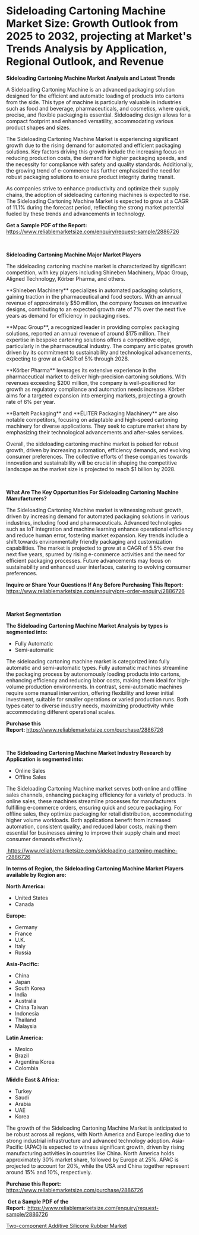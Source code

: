 <p><h1>Sideloading Cartoning Machine Market Size: Growth Outlook from 2025 to 2032, projecting at Market's Trends Analysis by Application, Regional Outlook, and Revenue</h1></p><p><strong>Sideloading Cartoning Machine Market Analysis and Latest Trends</strong></p>
<p><p>A Sideloading Cartoning Machine is an advanced packaging solution designed for the efficient and automatic loading of products into cartons from the side. This type of machine is particularly valuable in industries such as food and beverage, pharmaceuticals, and cosmetics, where quick, precise, and flexible packaging is essential. Sideloading design allows for a compact footprint and enhanced versatility, accommodating various product shapes and sizes.</p><p>The Sideloading Cartoning Machine Market is experiencing significant growth due to the rising demand for automated and efficient packaging solutions. Key factors driving this growth include the increasing focus on reducing production costs, the demand for higher packaging speeds, and the necessity for compliance with safety and quality standards. Additionally, the growing trend of e-commerce has further emphasized the need for robust packaging solutions to ensure product integrity during transit.</p><p>As companies strive to enhance productivity and optimize their supply chains, the adoption of sideloading cartoning machines is expected to rise. The Sideloading Cartoning Machine Market is expected to grow at a CAGR of 11.1% during the forecast period, reflecting the strong market potential fueled by these trends and advancements in technology.</p></p>
<p><strong>Get a Sample PDF of the Report:&nbsp;</strong> <a href="https://www.reliablemarketsize.com/enquiry/request-sample/2886726?utm_campaign=3456&utm_medium=2&utm_source=Github&utm_content=ia&utm_term=13032025&utm_id=sideloading-cartoning-machine">https://www.reliablemarketsize.com/enquiry/request-sample/2886726</a></p>
<p>&nbsp;</p>
<p><strong>Sideloading Cartoning Machine Major Market Players</strong></p>
<p><p>The sideloading cartoning machine market is characterized by significant competition, with key players including Shineben Machinery, Mpac Group, Aligned Technology, Körber Pharma, and others. </p><p>**Shineben Machinery** specializes in automated packaging solutions, gaining traction in the pharmaceutical and food sectors. With an annual revenue of approximately $50 million, the company focuses on innovative designs, contributing to an expected growth rate of 7% over the next five years as demand for efficiency in packaging rises.</p><p>**Mpac Group**, a recognized leader in providing complex packaging solutions, reported an annual revenue of around $175 million. Their expertise in bespoke cartoning solutions offers a competitive edge, particularly in the pharmaceutical industry. The company anticipates growth driven by its commitment to sustainability and technological advancements, expecting to grow at a CAGR of 5% through 2028.</p><p>**Körber Pharma** leverages its extensive experience in the pharmaceutical market to deliver high-precision cartoning solutions. With revenues exceeding $200 million, the company is well-positioned for growth as regulatory compliance and automation needs increase. Körber aims for a targeted expansion into emerging markets, projecting a growth rate of 6% per year.</p><p>**Bartelt Packaging** and **ÉLITER Packaging Machinery** are also notable competitors, focusing on adaptable and high-speed cartoning machinery for diverse applications. They seek to capture market share by emphasizing their technological advancements and after-sales services.</p><p>Overall, the sideloading cartoning machine market is poised for robust growth, driven by increasing automation, efficiency demands, and evolving consumer preferences. The collective efforts of these companies towards innovation and sustainability will be crucial in shaping the competitive landscape as the market size is projected to reach $1 billion by 2028.</p></p>
<p>&nbsp;</p>
<p><strong>What Are The Key Opportunities For Sideloading Cartoning Machine Manufacturers?</strong></p>
<p><p>The Sideloading Cartoning Machine market is witnessing robust growth, driven by increasing demand for automated packaging solutions in various industries, including food and pharmaceuticals. Advanced technologies such as IoT integration and machine learning enhance operational efficiency and reduce human error, fostering market expansion. Key trends include a shift towards environmentally friendly packaging and customization capabilities. The market is projected to grow at a CAGR of 5.5% over the next five years, spurred by rising e-commerce activities and the need for efficient packaging processes. Future advancements may focus on sustainability and enhanced user interfaces, catering to evolving consumer preferences.</p></p>
<p><strong>Inquire or Share Your Questions If Any Before Purchasing This Report:</strong> <a href="https://www.reliablemarketsize.com/enquiry/pre-order-enquiry/2886726?utm_campaign=3456&utm_medium=2&utm_source=Github&utm_content=ia&utm_term=13032025&utm_id=sideloading-cartoning-machine">https://www.reliablemarketsize.com/enquiry/pre-order-enquiry/2886726</a></p>
<p>&nbsp;</p>
<p><strong>Market Segmentation</strong></p>
<p><strong>The Sideloading Cartoning Machine Market Analysis by types is segmented into:</strong></p>
<p><ul><li>Fully Automatic</li><li>Semi-automatic</li></ul></p>
<p><p>The sideloading cartoning machine market is categorized into fully automatic and semi-automatic types. Fully automatic machines streamline the packaging process by autonomously loading products into cartons, enhancing efficiency and reducing labor costs, making them ideal for high-volume production environments. In contrast, semi-automatic machines require some manual intervention, offering flexibility and lower initial investment, suitable for smaller operations or varied production runs. Both types cater to diverse industry needs, maximizing productivity while accommodating different operational scales.</p></p>
<p><strong>Purchase this Report:&nbsp;</strong><a href="https://www.reliablemarketsize.com/purchase/2886726?utm_campaign=3456&utm_medium=2&utm_source=Github&utm_content=ia&utm_term=13032025&utm_id=sideloading-cartoning-machine">https://www.reliablemarketsize.com/purchase/2886726</a></p>
<p>&nbsp;</p>
<p><strong>The Sideloading Cartoning Machine Market Industry Research by Application is segmented into:</strong></p>
<p><ul><li>Online Sales</li><li>Offline Sales</li></ul></p>
<p><p>The Sideloading Cartoning Machine market serves both online and offline sales channels, enhancing packaging efficiency for a variety of products. In online sales, these machines streamline processes for manufacturers fulfilling e-commerce orders, ensuring quick and secure packaging. For offline sales, they optimize packaging for retail distribution, accommodating higher volume workloads. Both applications benefit from increased automation, consistent quality, and reduced labor costs, making them essential for businesses aiming to improve their supply chain and meet consumer demands effectively.</p></p>
<p><a href="https://www.reliablemarketsize.com/sideloading-cartoning-machine-r2886726?utm_campaign=3456&utm_medium=2&utm_source=Github&utm_content=ia&utm_term=13032025&utm_id=sideloading-cartoning-machine">&nbsp;https://www.reliablemarketsize.com/sideloading-cartoning-machine-r2886726</a></p>
<p><strong>In terms of Region, the Sideloading Cartoning Machine Market Players available by Region are:</strong></p>
<p>
    <p> <strong> North America: </strong>
        <ul>
            <li>United States</li>
            <li>Canada</li>
        </ul>
        </p> 
    <p> <strong> Europe: </strong>
        <ul>
            <li>Germany</li>
            <li>France</li>
            <li>U.K.</li>
            <li>Italy</li>
            <li>Russia</li>
        </ul>
        </p> 
    <p> <strong> Asia-Pacific: </strong>
        <ul>
            <li>China</li>
            <li>Japan</li>
            <li>South Korea</li>
            <li>India</li>
            <li>Australia</li>
            <li>China Taiwan</li>
            <li>Indonesia</li>
            <li>Thailand</li>
            <li>Malaysia</li>
        </ul>
        </p> 
    <p> <strong> Latin America: </strong>
        <ul>
            <li>Mexico</li>
            <li>Brazil</li>
            <li>Argentina Korea</li>
            <li>Colombia</li>
        </ul>
        </p> 
    <p> <strong> Middle East & Africa: </strong>
        <ul>
            <li>Turkey</li>
            <li>Saudi</li>
            <li>Arabia</li>
            <li>UAE</li>
            <li>Korea</li>
        </ul>
    </p>
    </p>
<p><p>The growth of the Sideloading Cartoning Machine Market is anticipated to be robust across all regions, with North America and Europe leading due to strong industrial infrastructure and advanced technology adoption. Asia-Pacific (APAC) is expected to witness significant growth, driven by rising manufacturing activities in countries like China. North America holds approximately 30% market share, followed by Europe at 25%. APAC is projected to account for 20%, while the USA and China together represent around 15% and 10%, respectively.</p></p>
<p><strong>Purchase this Report: </strong><a href="https://www.reliablemarketsize.com/purchase/2886726?utm_campaign=3456&utm_medium=2&utm_source=Github&utm_content=ia&utm_term=13032025&utm_id=sideloading-cartoning-machine">https://www.reliablemarketsize.com/purchase/2886726</a></p>
<p>&nbsp;<strong>Get a Sample PDF of the Report:&nbsp;&nbsp;</strong><a href="https://www.reliablemarketsize.com/enquiry/request-sample/2886726?utm_campaign=3456&utm_medium=2&utm_source=Github&utm_content=ia&utm_term=13032025&utm_id=sideloading-cartoning-machine">https://www.reliablemarketsize.com/enquiry/request-sample/2886726</a></p>
<p><strong></strong></p>
<p><p><a href="https://github.com/leijavaagexo/Market-Research-Report-List-1/blob/main/two-component-additive-silicone-rubber-market.md?utm_campaign=3456&utm_medium=2&utm_source=Github&utm_content=ia&utm_term=13032025&utm_id=sideloading-cartoning-machine">Two-component Additive Silicone Rubber Market</a></p></p>